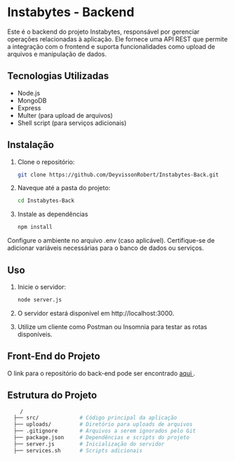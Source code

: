 # Instabytes - Backend
Este é o backend do projeto Instabytes, responsável por gerenciar operações relacionadas à aplicação. Ele fornece uma API REST que permite a integração com o frontend e suporta funcionalidades como upload de arquivos e manipulação de dados.

## Tecnologias Utilizadas
* Node.js
* MongoDB
* Express
* Multer (para upload de arquivos)
* Shell script (para serviços adicionais)

## Instalação
1. Clone o repositório:
   ```sh
   git clone https://github.com/DeyvissonRobert/Instabytes-Back.git

2. Naveque até a pasta do projeto: 
    ```sh
    cd Instabytes-Back

3. Instale as dependências 
    ```sh
    npm install

Configure o ambiente no arquivo .env (caso aplicável). Certifique-se de adicionar variáveis necessárias para o banco de dados ou serviços.

## Uso

1. Inicie o servidor:
   ```sh
   node server.js

2. O servidor estará disponível em http://localhost:3000.

3. Utilize um cliente como Postman ou Insomnia para testar as rotas disponíveis.

## Front-End do Projeto
O link para o repositório do back-end pode ser encontrado  <a href="https://github.com/DeyvissonRobert/Insta" > aqui </a>.

## Estrutura do Projeto
  ```sh
      /
    ├── src/             # Código principal da aplicação
    ├── uploads/         # Diretório para uploads de arquivos
    ├── .gitignore       # Arquivos a serem ignorados pelo Git
    ├── package.json     # Dependências e scripts do projeto
    ├── server.js        # Inicialização do servidor
    ├── services.sh      # Scripts adicionais


